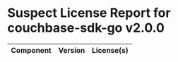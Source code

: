 
Suspect License Report for couchbase-sdk-go v2.0.0
==================================================

|Component|Version|License(s)|
| :--- | :--- | :--- |
